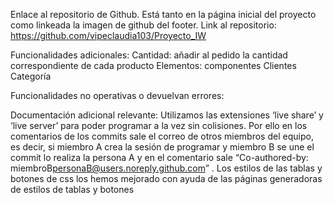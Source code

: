 Enlace al repositorio de Github. 
Está tanto en la página inicial del proyecto como linkeada la imagen de github del footer. 
Link al repositorio:  https://github.com/vipeclaudia103/Proyecto_IW

Funcionalidades adicionales:
Cantidad: añadir al pedido la cantidad correspondiente de cada producto 
Elementos:
componentes
Clientes
Categoría

Funcionalidades no operativas o devuelvan errores:



Documentación adicional relevante:
Utilizamos las extensiones ‘live share’ y ‘live server’ para poder programar a la vez sin colisiones. Por ello en los comentarios de los commits sale el correo de otros miembros del equipo, es decir, si miembro A crea la sesión de programar y  miembro B se une el commit lo realiza la persona A y en el comentario sale “Co-authored-by: miembroB<personaB@users.noreply.github.com>” .
Los estilos de las tablas y botones de css los hemos mejorado con ayuda de las páginas generadoras de estilos de tablas y botones 